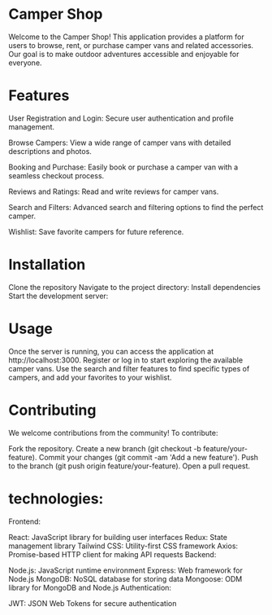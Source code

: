 
# Camper Shop

Welcome to the Camper Shop! This application provides a platform for users to browse, rent, or purchase camper vans and related accessories. Our goal is to make outdoor adventures accessible and enjoyable for everyone.

# Features


User Registration and Login: Secure user authentication and profile management.

Browse Campers: View a wide range of camper vans with detailed descriptions and photos.

Booking and Purchase: Easily book or purchase a camper van with a seamless checkout process.

Reviews and Ratings: Read and write reviews for camper vans.

Search and Filters: Advanced search and filtering options to find the perfect camper.

Wishlist: Save favorite campers for future reference.

# Installation

Clone the repository
Navigate to the project directory:
Install dependencies
Start the development server:

# Usage


Once the server is running, you can access the application at http://localhost:3000. Register or log in to start exploring the available camper vans. Use the search and filter features to find specific types of campers, and add your favorites to your wishlist.

# Contributing

We welcome contributions from the community! To contribute:

Fork the repository.
Create a new branch (git checkout -b feature/your-feature).
Commit your changes (git commit -am 'Add a new feature').
Push to the branch (git push origin feature/your-feature).
Open a pull request.

# technologies:

Frontend:

React: JavaScript library for building user interfaces
Redux: State management library
Tailwind CSS: Utility-first CSS framework
Axios: Promise-based HTTP client for making API requests
Backend:

Node.js: JavaScript runtime environment
Express: Web framework for Node.js
MongoDB: NoSQL database for storing data
Mongoose: ODM library for MongoDB and Node.js
Authentication:

JWT: JSON Web Tokens for secure authentication

